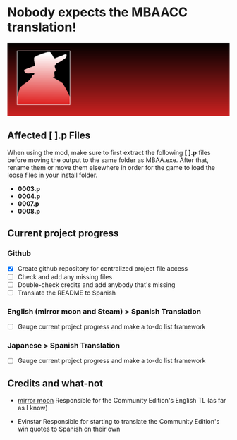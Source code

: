 # Nobody expects the MBAACC translation!
![Nobody expects the spanish inquisition!](https://github.com/Lefisheauchocolat/nobody_expects_the_mbaacc/blob/main/Nobody%20expects%20the%20MBAACC.png)

## Affected [  ].p Files

When using the mod, make sure to first extract the following **[  ].p** files before moving the output to the same folder as MBAA.exe. After that, rename them or move them elsewhere in order for the game to load the loose files in your install folder.

- **0003.p**
- **0004.p** 
- **0007.p**
- **0008.p**

## Current project progress

### **Github** 

- [x] Create github repository for centralized project file access
- [ ] Check and add any missing files
- [ ] Double-check credits and add anybody that's missing
- [ ] Translate the README to Spanish

### **English (mirror moon and Steam) > Spanish Translation**

- [ ] Gauge current project progress and make a to-do list framework

### **Japanese > Spanish Translation**

- [ ] Gauge current project progress and make a to-do list framework

## Credits and what-not

- [mirror moon](http://mirrormoon.org/projects/idle/melty-blood-actress-again-current-code/)
Responsible for the Community Edition's English TL (as far as I know) 

- Evinstar
Responsible for starting to translate the Community Edition's win quotes to Spanish on their own
